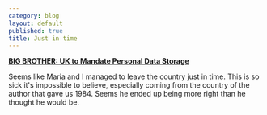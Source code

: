 ```yaml
---
category: blog
layout: default
published: true
title: Just in time
---
```

**[BIG BROTHER: UK to Mandate Personal Data Storage](http://mashable.com/2009/11/10/big-brother-uk/)**

Seems like Maria and I managed to leave the country just in time. This is so sick it's impossible to believe, especially coming from the country of the author that gave us 1984. Seems he ended up being more right than he thought he would be.
